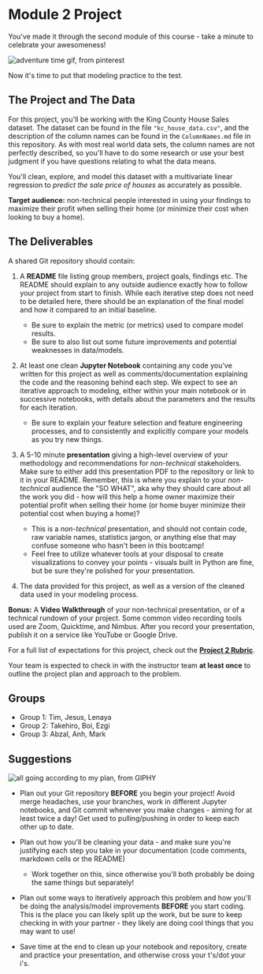 # Module 2 Project

You've made it through the second module of this course - take a minute to celebrate your awesomeness! 

![adventure time gif, from pinterest](https://i.pinimg.com/originals/e7/55/30/e75530995c4f35cdad605ba91401c6a8.gif)

Now it's time to put that modeling practice to the test.

## The Project and The Data

For this project, you'll be working with the King County House Sales dataset. The dataset can be found in the file `"kc_house_data.csv"`, and the description of the column names can be found in the `ColumnNames.md` file in this repository. As with most real world data sets, the column names are not perfectly described, so you'll have to do some research or use your best judgment if you have questions relating to what the data means.

You'll clean, explore, and model this dataset with a multivariate linear regression to *predict the sale price of houses* as accurately as possible. 

**Target audience:** non-technical people interested in using your findings to maximize their profit when selling their home (or minimize their cost when looking to buy a home). 

## The Deliverables

A shared Git repository should contain:

1. A **README** file listing group members, project goals, findings etc. The README should explain to any outside audience exactly how to follow your project from start to finish. While each iterative step does not need to be detailed here, there should be an explanation of the final model and how it compared to an initial baseline. 

    - Be sure to explain the metric (or metrics) used to compare model results. 
    - Be sure to also list out some future improvements and potential weaknesses in data/models.

2. At least one clean **Jupyter Notebook** containing any code you've written for this project as well as comments/documentation explaining the code and the reasoning behind each step. We expect to see an iterative approach to modeling, either within your main notebook or in successive notebooks, with details about the parameters and the results for each iteration. 

    - Be sure to explain your feature selection and feature engineering processes, and to consistently and explicitly compare your models as you try new things.

3. A 5-10 minute **presentation** giving a high-level overview of your methodology and recommendations for *non-technical* stakeholders. Make sure to either add this presentation PDF to the repository or link to it in your README. Remember, this is where you explain to your *non-technical* audience the "SO WHAT", aka why they should care about all the work you did - how will this help a home owner maximize their potential profit when selling their home (or home buyer minimize their potential cost when buying a home)?

    - This is a *non-technical* presentation, and should not contain code, raw variable names, statistics jargon, or anything else that may confuse someone who hasn't been in this bootcamp! 
    - Feel free to utilize whatever tools at your disposal to create visualizations to convey your points - visuals built in Python are fine, but be sure they're polished for your presentation.

4. The data provided for this project, as well as a version of the cleaned data used in your modeling process.

**Bonus:** A **Video Walkthrough** of your non-technical presentation, or of a technical rundown of your project. Some common video recording tools used are Zoom, Quicktime, and Nimbus. After you record your presentation, publish it on a service like YouTube or Google Drive.

For a full list of expectations for this project, check out the [**Project 2 Rubric**](https://docs.google.com/document/d/1p8P7EjqFYbCwA3X1Q6rJmi4tUww7cia7_819JZcak3w/edit#).

Your team is expected to check in with the instructor team **at least once** to outline the project plan and approach to the problem.

## Groups

- Group 1: Tim, Jesus, Lenaya
- Group 2: Takehiro, Boi, Ezgi
- Group 3: Abzal, Anh, Mark

## Suggestions

![all going according to my plan, from GIPHY](https://media.giphy.com/media/j7ZG7IuXq4wAE/giphy.gif)

- Plan out your Git repository **BEFORE** you begin your project! Avoid merge headaches, use your branches, work in different Jupyter notebooks, and Git commit whenever you make changes - aiming for at least twice a day! Get used to pulling/pushing in order to keep each other up to date.

- Plan out how you'll be cleaning your data - and make sure you're justifying each step you take in your documentation (code comments, markdown cells or the README)

    - Work together on this, since otherwise you'll both probably be doing the same things but separately!

- Plan out some ways to iteratively approach this problem and how you'll be doing the analysis/model improvements **BEFORE** you start coding. This is the place you can likely split up the work, but be sure to keep checking in with your partner - they likely are doing cool things that you may want to use!

- Save time at the end to clean up your notebook and repository, create and practice your presentation, and otherwise cross your t's/dot your i's.
